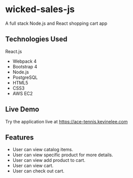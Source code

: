 # wicked-sales-js
A full stack Node.js and React shopping cart app

Technologies Used
-----
React.js
* Webpack 4
* Bootstrap 4
* Node.js
* PostgreSQL
* HTML5
* CSS3
* AWS EC2

Live Demo
-----
Try the application live at https://ace-tennis.kevinelee.com

Features
-----
* User can view catalog items.
* User can view specific product for more details.
* User can view add product to cart.
* User can view cart.
* User can check out cart.
